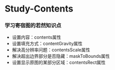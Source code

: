 # Study-Contents
### 学习寄宿图的若然知识点
- 设置内容：contents属性
- 设置填充方式：contentGravity属性
- 解决高分辨率问题：contentsScale属性
- 解决超出边界部分是否隐藏：maskToBounds属性
- 设置显示原图的某部分区域：contentsRect属性
